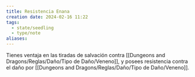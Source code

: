 ```yaml
---
title: Resistencia Enana
creation date: 2024-02-16 11:22
tags:
  - state/seedling
  - type/note
aliases:
---
```

Tienes ventaja en las tiradas de salvación contra [[Dungeons and Dragons/Reglas/Daño/Tipo de Daño/Veneno]], y posees resistencia contra el daño por [[Dungeons and Dragons/Reglas/Daño/Tipo de Daño/Veneno]].
